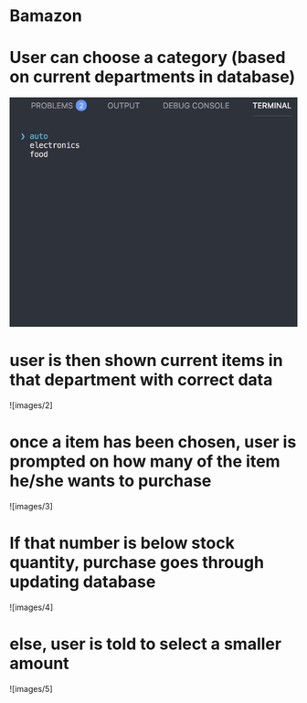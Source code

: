# Bamazon




# User can choose a category (based on current departments in database)
![](images/1.png)

# user is then shown current items in that department with correct data
![images/2]

# once a item has been chosen, user is prompted on how many of the item he/she wants to purchase
![images/3]

# If that number is below stock quantity, purchase goes through updating database
![images/4]

# else, user is told to select a smaller amount
![images/5]
